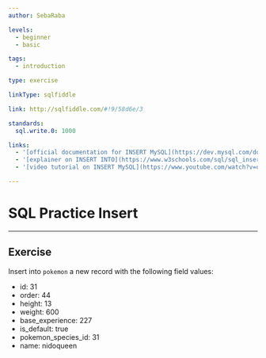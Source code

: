 ```yaml
---
author: SebaRaba

levels:
  - beginner
  - basic

tags:
  - introduction

type: exercise

linkType: sqlfiddle

link: http://sqlfiddle.com/#!9/58d6e/3

standards:
  sql.write.0: 1000

links:
  - '[official documentation for INSERT MySQL](https://dev.mysql.com/doc/refman/5.7/en/insert.html){documentation}'
  - '[explainer on INSERT INTO](https://www.w3schools.com/sql/sql_insert.asp){website}'
  - '[video tutorial on INSERT MySQL](https://www.youtube.com/watch?v=qb7abQ6ROy4){video}'

---
```


# SQL Practice Insert

---
## Exercise

Insert into `pokemon` a new record with the following field values:
  - id:  31
  - order:  44
  - height: 13
  - weight: 600
  - base_experience: 227
  - is_default: true
  - pokemon_species_id: 31
  - name: nidoqueen
